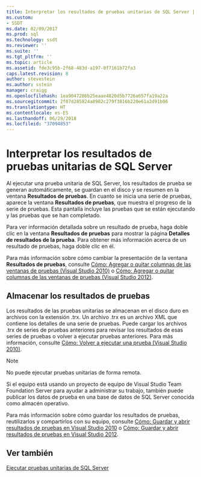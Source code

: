 ```yaml
---
title: Interpretar los resultados de pruebas unitarias de SQL Server | Microsoft Docs
ms.custom:
- SSDT
ms.date: 02/09/2017
ms.prod: sql
ms.technology: ssdt
ms.reviewer: ''
ms.suite: ''
ms.tgt_pltfrm: ''
ms.topic: article
ms.assetid: fde3c95b-2f68-483d-a197-0f7161b72fa3
caps.latest.revision: 8
author: stevestein
ms.author: sstein
manager: craigg
ms.openlocfilehash: 1ea9047286b25eaae4820d5b7726a657fa19a22a
ms.sourcegitcommit: 2f07d285824a8982c279f3816b220e61a2d91b06
ms.translationtype: HT
ms.contentlocale: es-ES
ms.lasthandoff: 06/29/2018
ms.locfileid: "37094853"
---
```

# <a name="interpreting-sql-server-unit-test-results"></a>Interpretar los resultados de pruebas unitarias de SQL Server
Al ejecutar una prueba unitaria de SQL Server, los resultados de prueba se generan automáticamente, se guardan en el disco y se resumen en la ventana **Resultados de pruebas**. En cuanto se inicia una serie de pruebas, aparece la ventana **Resultados de pruebas**, que muestra el progreso de la serie de pruebas. Esta pantalla incluye las pruebas que se están ejecutando y las pruebas que se han completado.  
  
Para ver información detallada sobre un resultado de prueba, haga doble clic en la ventana **Resultados de pruebas** para mostrar la página **Detalles de resultados de la prueba**. Para obtener más información acerca de un resultado de pruebas, haga doble clic en él.  
  
Para más información sobre cómo cambiar la presentación de la ventana **Resultados de pruebas**, consulte [Cómo: Agregar o quitar columnas de las ventanas de pruebas (Visual Studio 2010)](http://msdn.microsoft.com/library/ms182508(VS.100).aspx) o [Cómo: Agregar o quitar columnas de las ventanas de pruebas (Visual Studio 2012)](http://msdn.microsoft.com/library/ms182508.aspx).  
  
## <a name="storing-test-results"></a>Almacenar los resultados de pruebas  
Los resultados de las pruebas unitarias se almacenan en el disco duro en archivos con la extensión .trx. Un archivo .trx es un archivo XML que contiene los detalles de una serie de pruebas. Puede cargar los archivos .trx de series de pruebas anteriores para revisar los resultados de esas series de pruebas o volver a ejecutar pruebas anteriores. Para más información, consulte [Cómo: Volver a ejecutar una prueba (Visual Studio 2010)](http://msdn.microsoft.com/library/ms182472(VS.100).aspx).  
  
> [!NOTE]  
> No puede ejecutar pruebas unitarias de forma remota.  
  
Si el equipo está usando un proyecto de equipo de Visual Studio Team Foundation Server para ayudar a administrar su trabajo, también puede publicar los datos de prueba en una base de datos de SQL Server conocida como almacén operativo.  
  
Para más información sobre cómo guardar los resultados de pruebas, reutilizarlos y compartirlos con su equipo, consulte [Cómo: Guardar y abrir resultados de pruebas en Visual Studio 2010](http://msdn.microsoft.com/library/ms404662(VS.100).aspx) o [Cómo: Guardar y abrir resultados de pruebas en Visual Studio 2012](http://msdn.microsoft.com/library/ms404662.aspx).  
  
## <a name="see-also"></a>Ver también  
[Ejecutar pruebas unitarias de SQL Server](../ssdt/running-sql-server-unit-tests.md)  
  
